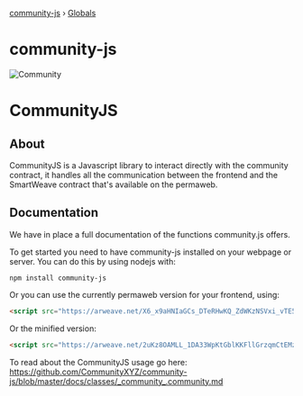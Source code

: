 [community-js](README.md) › [Globals](globals.md)

# community-js

![Community](https://raw.githubusercontent.com/CommunityXYZ/website/master/src/assets/images/logo.png)
# CommunityJS

## About
CommunityJS is a Javascript library to interact directly with the community contract, it handles all the communication between the frontend and the SmartWeave contract that's available on the permaweb.

## Documentation
We have in place a full documentation of the functions community.js offers.

To get started you need to have community-js installed on your webpage or server. You can do this by using nodejs with:
```
npm install community-js
```

Or you can use the currently permaweb version for your frontend, using:
```html
<script src="https://arweave.net/X6_x9aHNIaGCs_DTeRHwKQ_ZdWKzNSVxi_vTE5iCzGI"></script>
```
Or the minified version:
```html
<script src="https://arweave.net/2uKz8OAMLL_1DA33WpKtGblKKFllGrzqmCtEMz7jC_w"></script>
```

To read about the CommunityJS usage go here: https://github.com/CommunityXYZ/community-js/blob/master/docs/classes/_community_.community.md
